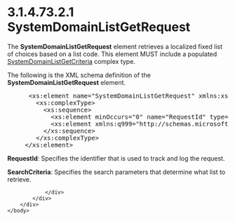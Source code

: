 <html dir="LTR" xmlns:mshelp="http://msdn.microsoft.com/mshelp" xmlns:ddue="http://ddue.schemas.microsoft.com/authoring/2003/5" xmlns:xlink="http://www.w3.org/1999/xlink" xmlns:tool="http://www.microsoft.com/tooltip">
    <head>
        <meta http-equiv="Content-Type" content="text/html; CHARSET=utf-8"></meta>
        <meta name="save" content="history"></meta>
        <title>3.1.4.73.2.1 SystemDomainListGetRequest</title>
        <xml>
            <mshelp:toctitle title="3.1.4.73.2.1 SystemDomainListGetRequest"></mshelp:toctitle>
            <mshelp:rltitle title="[MS-SSMDSWS-15]: SystemDomainListGetRequest"></mshelp:rltitle>
            <mshelp:keyword index="A" term="6d758679-7004-4f8d-839e-6cbed26acfa5"></mshelp:keyword>
            <mshelp:attr name="DCSext.ContentType" value="open specification"></mshelp:attr>
            <mshelp:attr name="AssetID" value="6d758679-7004-4f8d-839e-6cbed26acfa5"></mshelp:attr>
            <mshelp:attr name="TopicType" value="kbRef"></mshelp:attr>
            <mshelp:attr name="DCSext.Title" value="[MS-SSMDSWS-15]: SystemDomainListGetRequest" />
        </xml>
    </head>
    <body>
        <div id="header">
            <h1 class="heading">3.1.4.73.2.1 SystemDomainListGetRequest</h1>
        </div>
        <div id="mainSection">
            <div id="mainBody">
                <div id="allHistory" class="saveHistory"></div>
                <div id="sectionSection0" class="section" name="collapseableSection">
                    

<p>The <b>SystemDomainListGetRequest</b> element retrieves a
localized fixed list of choices based on a list code. This element MUST include
a populated <a href="ec5ab1d2-7fa1-4a26-b0dd-c1fd006f4f6b.htm">SystemDomainListGetCriteria</a>
complex type.</p>

<p>The following is the XML schema definition of the <b>SystemDomainListGetRequest</b>
element.</p>

<dl>
<dd>
<div><pre> &lt;xs:element name=&quot;SystemDomainListGetRequest&quot; xmlns:xs=&quot;http://www.w3.org/2001/XMLSchema&quot;&gt;
   &lt;xs:complexType&gt;
     &lt;xs:sequence&gt;
       &lt;xs:element minOccurs=&quot;0&quot; name=&quot;RequestId&quot; type=&quot;ser:guid&quot; /&gt;
       &lt;xs:element xmlns:q999=&quot;http://schemas.microsoft.com/sqlserver/masterdataservices/2009/09&quot; minOccurs=&quot;0&quot; name=&quot;SearchCriteria&quot; nillable=&quot;true&quot; type=&quot;q999:SystemDomainListGetCriteria&quot; /&gt;
     &lt;/xs:sequence&gt;
   &lt;/xs:complexType&gt;
&lt;/xs:element&gt;
</pre></div>
</dd></dl>

<p><b>RequestId</b>: Specifies the identifier that is
used to track and log the request.</p>

<p><b>SearchCriteria</b>: Specifies the search
parameters that determine what list to retrieve.</p>


                </div>
            </div>
        </div>
    </body>
</html>